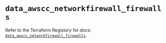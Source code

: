 # `data_awscc_networkfirewall_firewalls`

Refer to the Terraform Registory for docs: [`data_awscc_networkfirewall_firewalls`](https://registry.terraform.io/providers/hashicorp/awscc/0.70.0/docs/data-sources/networkfirewall_firewalls).
